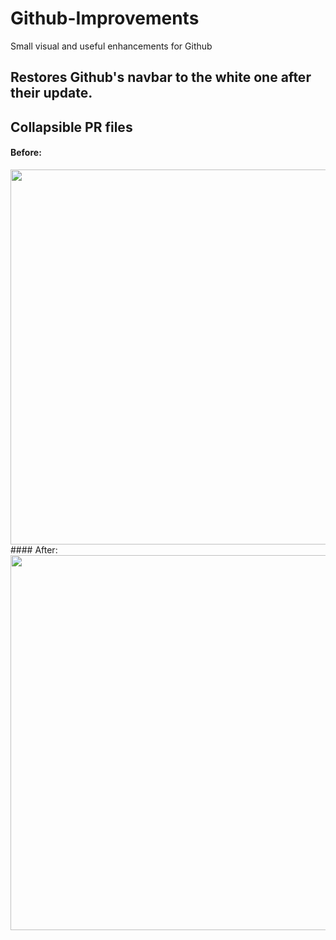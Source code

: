 # Github-Improvements
Small visual and useful enhancements for Github

## Restores Github's navbar to the white one after their update.


## Collapsible PR files
#### Before:
<img src="http://imgur.com/1Z5ufpH.png" width="600">
#### After:
<img src="http://imgur.com/fTpFVGc.png" width="600">
